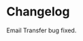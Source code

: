 <!-- SPDX-FileCopyrightText: Marlon Gundelfinger <marlonqgundelfinger@gmail.com> -->
<!-- SPDX-License-Identifier: AGPL-3.0-or-later -->
Changelog
=

Email Transfer bug fixed.